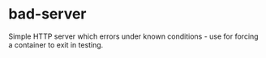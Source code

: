 # bad-server

Simple HTTP server which errors under known conditions - use for forcing a container to exit in testing.